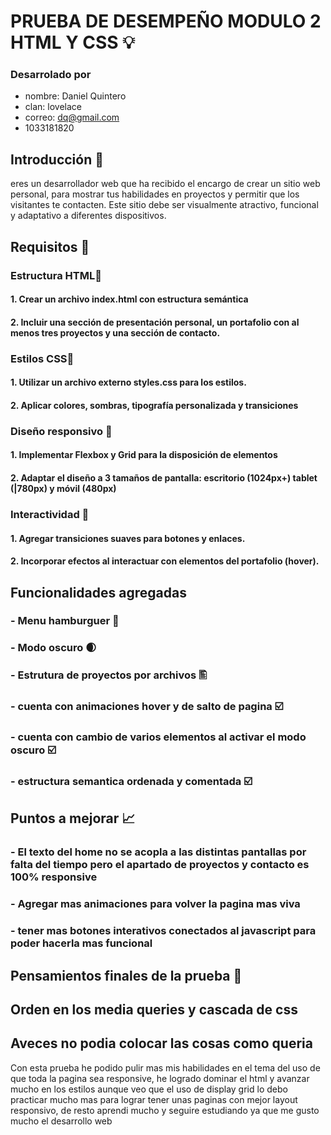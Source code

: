 # PRUEBA DE DESEMPEÑO MODULO 2 HTML Y CSS 💡
### Desarrolado por 
- nombre: Daniel Quintero
- clan: lovelace
- correo: dq@gmail.com
- 1033181820
## Introducción 🧭
eres un desarrollador web que ha recibido el encargo de crear un sitio web personal, para
mostrar tus habilidades en proyectos y permitir que los visitantes te contacten. Este sitio debe ser
visualmente atractivo, funcional y adaptativo a diferentes dispositivos.
## Requisitos 📄
### Estructura HTML📌
#### 1. Crear un archivo index.html con estructura semántica
#### 2. Incluir una sección de presentación personal, un portafolio con al menos tres proyectos y una sección de contacto.
### Estilos CSS📌
#### 1. Utilizar un archivo externo styles.css para los estilos.
#### 2. Aplicar colores, sombras, tipografía personalizada y transiciones
### Diseño responsivo 📌
#### 1. Implementar Flexbox y Grid para la disposición de elementos
#### 2. Adaptar el diseño a 3 tamaños de pantalla: escritorio (1024px+) tablet (|780px) y móvil (480px) 
### Interactividad 📌
#### 1. Agregar transiciones suaves para botones y enlaces.
#### 2. Incorporar efectos al interactuar con elementos del portafolio (hover).
## Funcionalidades agregadas 
### - Menu hamburguer 🍔
### - Modo oscuro 🌒
### - Estrutura de proyectos por archivos 🖺
### - cuenta con animaciones hover y de salto de pagina ☑️
### - cuenta con cambio de varios elementos al activar el modo oscuro ☑️
### - estructura semantica ordenada y comentada ☑️
## Puntos a mejorar 📈
### - El texto del home no se acopla a las distintas pantallas por falta del tiempo pero el apartado de proyectos y contacto es 100% responsive 
### - Agregar mas animaciones para volver la pagina mas viva 
### - tener mas botones interativos conectados al javascript para poder hacerla mas funcional
## Pensamientos finales de la prueba 🧠
## Orden en los media queries y cascada de css
## Aveces no podia colocar las cosas como queria
Con esta prueba he podido pulir mas mis habilidades en el tema del uso de que toda la pagina sea responsive, he logrado dominar el html y avanzar mucho en los estilos aunque veo que el uso de display grid lo debo practicar mucho mas para lograr tener unas paginas con mejor layout responsivo, de resto aprendi mucho y seguire estudiando ya que me gusto mucho el desarrollo web

